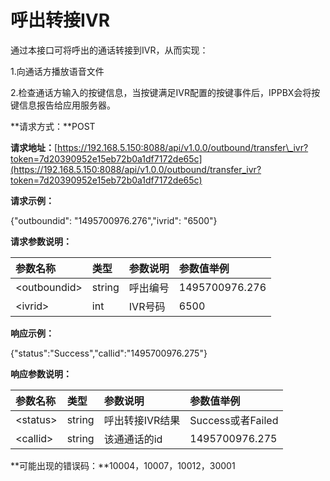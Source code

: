 # 呼出转接IVR

通过本接口可将呼出的通话转接到IVR，从而实现：

1.向通话方播放语音文件

2.检查通话方输入的按键信息，当按键满足IVR配置的按键事件后，IPPBX会将按键信息报告给应用服务器。

**请求方式：**POST

**请求地址：**[https://192.168.5.150:8088/api/v1.0.0/outbound/transfer\_ivr?token=7d20390952e15eb72b0a1df7172de65c](https://192.168.5.150:8088/api/v1.0.0/outbound/transfer_ivr?token=7d20390952e15eb72b0a1df7172de65c)

**请求示例：**

{"outboundid": "1495700976.276","ivrid": "6500"}

**请求参数说明：**

| 参数名称 | 类型 | 参数说明 | 参数值举例 |
| :--- | :--- | :--- | :--- |
| &lt;outboundid&gt; | string | 呼出编号 | 1495700976.276 |
| &lt;ivrid&gt; | int | IVR号码 | 6500 |

**响应示例：**

{"status":"Success","callid":"1495700976.275"}

**响应参数说明：**

| 参数名称 | 类型 | 参数说明 | 参数值举例 |
| :--- | :--- | :--- | :--- |
| &lt;status&gt; | string | 呼出转接IVR结果 | Success或者Failed |
| &lt;callid&gt; | string | 该通通话的id | 1495700976.275 |

**可能出现的错误码：**10004，10007，10012，30001

